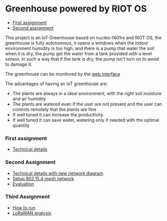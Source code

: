 # Greenhouse powered by RIOT OS
- [First assignment](https://github.com/kernel-machine/RIOT-GreenHouse/tree/first_assignment)
- [Second assignment](https://github.com/kernel-machine/RIOT-GreenHouse/tree/second_assignment)

This project is an IoT Greenhouse based on nucleo-f401re and RIOT OS, the greenhouse is fully
autonomous, it opens a windows when the indoor environment humidity is too high, and there is
a pump that water the soil when it is dry, the pump get the water from a tank provided with a level sensor, 
in such a way that if the tank is dry, the pump isn't turn on to avoid to damage it.

The greenhouse can be monitored by the [web interface](https://kernel-machine.github.io/RIOT-GreenHouse/)

The advantages of having an IoT greenhouse are:
- The plants are always in a ideal environment, with the right soil moisture and air humidity
- The plants are watered even if the user are not present and the user can controls remotely that the plants are fine
- If well tuned it can increase the productivity.
- If well tuned it can save water, watering only if needed with the optimal quantity
### First assignment
- [Technical details](./Tech.md)

### Second Assignment
- [Technical details with new network diagram](./Tech.md)
- [Setup 802.15.4 mesh network](./docs/SecondAssignment/Setup6LoWPAN.md)
- [Evaluation](./docs/SecondAssignment/Evaluation.md)

### Third Assignment
- [How to run](./docs/ThirdAssignment/HowToRun.md)
- [LoRaWAN analysis](./docs/ThirdAssignment)

